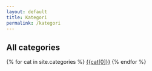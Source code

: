 ```yaml
---
layout: default
title: Kategori
permalink: /kategori
---
```


<section class="small-intro">
  <div class="container">
    <h2>
      All categories
    </h2>
  </div>
</section>
<section class="">
  <nav class="flex flex-wrap items-center">
    {% for cat in site.categories %}
        <!-- {% for inner in cat%} {% if forloop.first == true %} -->
          <a class="p-2" href="/categories/{{cat[0]}}">{{cat[0]}}</a>
        <!-- {% endif %} {% endfor %} -->
      {% endfor %}
  </nav>
</section>
